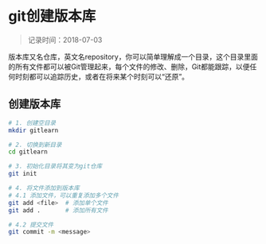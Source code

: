 # git创建版本库
> 记录时间：2018-07-03

版本库又名仓库，英文名repository，你可以简单理解成一个目录，这个目录里面的所有文件都可以被Git管理起来，每个文件的修改、删除，Git都能跟踪，以便任何时刻都可以追踪历史，或者在将来某个时刻可以“还原”。

## 创建版本库

```bash
# 1. 创建空目录
mkdir gitlearn

# 2. 切换到新目录
cd gitlearn

# 3. 初始化目录将其变为git仓库
git init

# 4. 将文件添加到版本库
# 4.1 添加文件，可以重复添加多个文件
git add <file>  # 添加单个文件
git add .       # 添加所有文件

# 4.2 提交文件
git commit -m <message>

```
